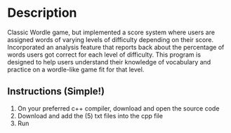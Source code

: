 # Description
Classic Wordle game, but implemented a score system where users are assigned words of varying levels of difficulty depending on their score. Incorporated an analysis feature that reports back about the percentage of words users got correct for each level of difficulty. This program is designed to help users understand their knowledge of vocabulary and practice on a wordle-like game fit for that level. 
## Instructions (Simple!)
1. On your preferred c++ compiler, download and open the source code
2. Download and add the (5) txt files into the cpp file
3. Run
